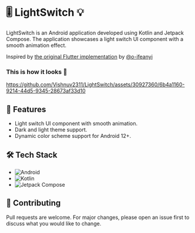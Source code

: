 # 🎚️ LightSwitch 💡

LightSwitch is an Android application developed using Kotlin and Jetpack Compose. The application showcases a light switch UI component with a smooth animation effect.

Inspired by [the original Flutter implementation](https://github.com/o-ifeanyi/light_switch/) by [@o-ifeanyi](https://github.com/o-ifeanyi)

### This is how it looks 📸


https://github.com/Vishnuv2311/LightSwitch/assets/30927360/6b4a1160-9214-44d5-9345-28673af33d10



## 🎁 Features

- Light switch UI component with smooth animation.
- Dark and light theme support.
- Dynamic color scheme support for Android 12+.

## 🛠️ Tech Stack

- ![Android](https://img.shields.io/badge/Android-3DDC84?logo=android&logoColor=white)
- ![Kotlin](https://img.shields.io/badge/Kotlin-0095D5?&logo=kotlin&logoColor=white)
- ![Jetpack Compose](https://img.shields.io/badge/Jetpack%20Compose-01A9DB)


## 🤝 Contributing

Pull requests are welcome. For major changes, please open an issue first to discuss what you would like to change.

